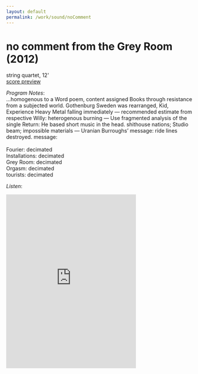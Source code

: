 ```yaml
---
layout: default
permalink: /work/sound/noComment
---
```


# no comment from the Grey Room (2012)

<d1>
string quartet, 12'
<br />
  <a href="https://drive.google.com/open?id=1YVsMD5oUgp09PWljOTnAnsV0qZ0dUQcy" target="_blank">score preview</a>
</d1>
<br />

_Program Notes_: <br />
...homogenous to a Word poem, content assigned Books through resistance from a subjected world.
Gothenburg Sweden was rearranged, Kid, Experience Heavy Metal falling immediately —
recommended estimate from respective Willy: heterogenous burning — Use fragmented analysis of the single
Return: He based short music in the head. shithouse nations; Studio beam; impossible materials —
Uranian Burroughs’ message: ride lines destroyed.
message:
<br />
<br />
Fourier: decimated <br />
Installations: decimated <br />
Grey Room: decimated <br />
Orgasm: decimated <br />
tourists: decimated <br />

_Listen_:
<d1>
  <iframe style="border: 0; width: 350px; height: 470px;" src="https://bandcamp.com/EmbeddedPlayer/album=3677445178/size=large/bgcol=ffffff/linkcol=0687f5/tracklist=false/track=2503724389/transparent=true/" seamless><a href="http://woolgatheringsound.bandcamp.com/album/untitled">(untitled) by Jacob Sundstrom</a></iframe>
</d1>
